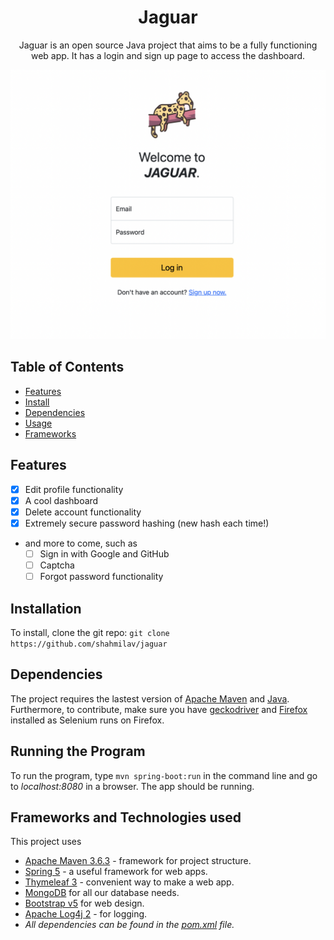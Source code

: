 <h1 align="center">Jaguar</h1>
<p align="center">
    Jaguar is an open source Java project that aims to be a fully functioning web app. It has a login and sign up page to
    access the dashboard.
</p>

<!-- TODO: Turn image to a link to the website, and make it transparent (dynamic). -->
![Screenshot](https://github.com/shahmilav/jaguar/blob/master/images/login-screenshot.png)

## Table of Contents

* [Features](#features)
* [Install](#installation)
* [Dependencies](#dependencies)
* [Usage](#running-the-program)
* [Frameworks](#frameworks-and-technologies-used)

## Features

* [X] Edit profile functionality
* [X] A cool dashboard
* [X] Delete account functionality
* [X] Extremely secure password hashing (new hash each time!)
* and more to come, such as
    * [ ] Sign in with Google and GitHub
    * [ ] Captcha
    * [ ] Forgot password functionality

## Installation

To install, clone the git repo:
```git clone https://github.com/shahmilav/jaguar```

## Dependencies

The project requires the lastest version of [Apache Maven](https://maven.apache.org/)
and [Java](https://adoptopenjdk.net/releases.html). Furthermore, to contribute, make sure you
have [geckodriver](https://github.com/mozilla/geckodriver) and [Firefox](https://www.mozilla.org/en-US/firefox/new/)
installed as Selenium runs on Firefox.

## Running the Program

To run the program, type ```mvn spring-boot:run``` in the command line and go to _localhost:8080_ in a browser. The app
should be running.

## Frameworks and Technologies used

This project uses

- [Apache Maven 3.6.3](https://maven.apache.org/) - framework for project structure.
- [Spring 5](https://spring.io/) - a useful framework for web apps.
- [Thymeleaf 3](https://www.thymeleaf.org/) - convenient way to make a web app.
- [MongoDB](https://www.mongodb.com/) for all our database needs.
- [Bootstrap v5](https://getbootstrap.com/) for web design.
- [Apache Log4j 2](https://logging.apache.org/log4j/2.x/) - for logging.
- *All dependencies can be found in the [pom.xml](https://github.com/shahmilav/jaguar/blob/main/pom.xml) file.*
